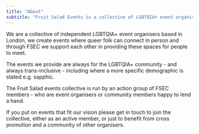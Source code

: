 ```yaml
---
title: "About"
subtitle: "Fruit Salad Events is a collective of LGBTQIA+ event organisers with a focus on connection, conversation and accessibility."
---
```


We are a collective of independent LGBTQIA+ event organisers based in London, we create events where queer folk can connect in person and through FSEC we support each other in providing these spaces for people to meet.

The events we provide are always for the LGBTQIA+ community - and always trans-inclusive - including where a more specific demographic is stated e.g. sapphic.

The Fruit Salad events collective is run by an action group of FSEC members - who are event organisers or community members happy to lend a hand. 

If you put on events that fit our vision please get in touch to join the collective, either as an active member, or just to benefit from cross promotion and a community of other organisers.
